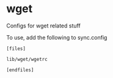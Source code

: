 wget
====

Configs for wget related stuff

To use, add the following to sync.config

    [files]
    
    lib/wget/wgetrc
    
    [endfiles]


